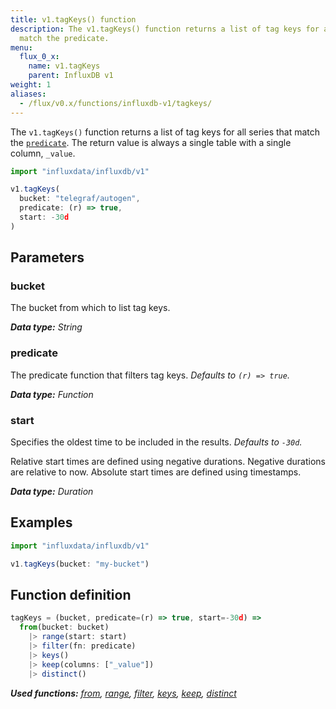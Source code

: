 ```yaml
---
title: v1.tagKeys() function
description: The v1.tagKeys() function returns a list of tag keys for all series that
  match the predicate.
menu:
  flux_0_x:
    name: v1.tagKeys
    parent: InfluxDB v1
weight: 1
aliases:
  - /flux/v0.x/functions/influxdb-v1/tagkeys/
---
```


The `v1.tagKeys()` function returns a list of tag keys for all series that match the [`predicate`](#predicate).
The return value is always a single table with a single column, `_value`.

```js
import "influxdata/influxdb/v1"

v1.tagKeys(
  bucket: "telegraf/autogen",
  predicate: (r) => true,
  start: -30d
)
```

## Parameters

### bucket
The bucket from which to list tag keys.

_**Data type:** String_

### predicate
The predicate function that filters tag keys.
_Defaults to `(r) => true`._

_**Data type:** Function_

### start
Specifies the oldest time to be included in the results.
_Defaults to `-30d`._

Relative start times are defined using negative durations.
Negative durations are relative to now.
Absolute start times are defined using timestamps.

_**Data type:** Duration_

## Examples
```js
import "influxdata/influxdb/v1"

v1.tagKeys(bucket: "my-bucket")
```


## Function definition
```js
tagKeys = (bucket, predicate=(r) => true, start=-30d) =>
  from(bucket: bucket)
    |> range(start: start)
    |> filter(fn: predicate)
    |> keys()
    |> keep(columns: ["_value"])
    |> distinct()
```

_**Used functions:**
[from](/flux/v0.x/stdlib/built-in/inputs/from/),
[range](/flux/v0.x/stdlib/built-in/transformations/range/),
[filter](/flux/v0.x/stdlib/built-in/transformations/filter/),
[keys](/flux/v0.x/stdlib/built-in/transformations/keys/),
[keep](/flux/v0.x/stdlib/built-in/transformations/keep/),
[distinct](/flux/v0.x/stdlib/built-in/transformations/selectors/distinct)_
